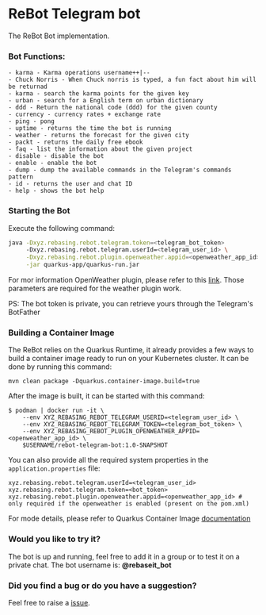 # ReBot Telegram bot

The ReBot Bot implementation.

### Bot Functions:

    - karma - Karma operations username++|--
    - Chuck Norris - When Chuck norris is typed, a fun fact about him will be returnad
    - karma - search the karma points for the given key
    - urban - search for a English term on urban dictionary
    - ddd - Return the national code (ddd) for the given county
    - currency - currency rates + exchange rate
    - ping - pong
    - uptime - returns the time the bot is running
    - weather - returns the forecast for the given city
    - packt - returns the daily free ebook
    - faq - list the information about the given project
    - disable - disable the bot
    - enable - enable the bot
    - dump - dump the available commands in the Telegram's commands pattern
    - id - returns the user and chat ID
    - help - shows the bot help
    
### Starting the Bot

Execute the following command:

```sh
java -Dxyz.rebasing.rebot.telegram.token=<telegram_bot_token> 
     -Dxyz.rebasing.rebot.telegram.userId=<telegram_user_id> \
     -Dxyz.rebasing.rebot.plugin.openweather.appid=<openweather_app_id> \
     -jar quarkus-app/quarkus-run.jar
 ```
 
For mor information OpenWeather plugin, please refer to this [link](../rebot-plugins/rebot-weather-plugin/README.md).
Those parameters are required for the weather plugin work.
    
PS: The bot token is private, you can retrieve yours through the Telegram's BotFather


### Building a Container Image
The ReBot relies on the Quarkus Runtime, it already provides a few ways to build a container image
ready to run on your Kubernetes cluster. It can be done by running this command:

```console
mvn clean package -Dquarkus.container-image.build=true
```

After the image is built, it can be started with this command:

```console
$ podman | docker run -it \ 
    --env XYZ_REBASING_REBOT_TELEGRAM_USERID=<telegram_user_id> \ 
    --env XYZ_REBASING_REBOT_TELEGRAM_TOKEN=<telegram_bot_token> \
    --env XYZ_REBASING_REBOT_PLUGIN_OPENWEATHER_APPID=<openweather_app_id> \
    $USERNAME/rebot-telegram-bot:1.0-SNAPSHOT
```

You can also provide all the required system properties in the `application.properties` file:

```properties
xyz.rebasing.rebot.telegram.userId=<telegram_user_id>
xyz.rebasing.rebot.telegram.token=<bot_token>
xyz.rebasing.rebot.plugin.openweather.appid=<openweather_app_id> # only required if the openweather is enabled (present on the pom.xml)
```

For mode details, please refer to Quarkus Container Image [documentation](https://quarkus.io/guides/container-image)

### Would you like to try it?
The bot is up and running, feel free to add it in a group or to test it on a private chat.
The bot username is: **@rebaseit_bot**


### Did you find a bug or do you have a suggestion?
Feel free to raise a [issue](https://github.com/rebasing-xyz/rebot/issues/new).


